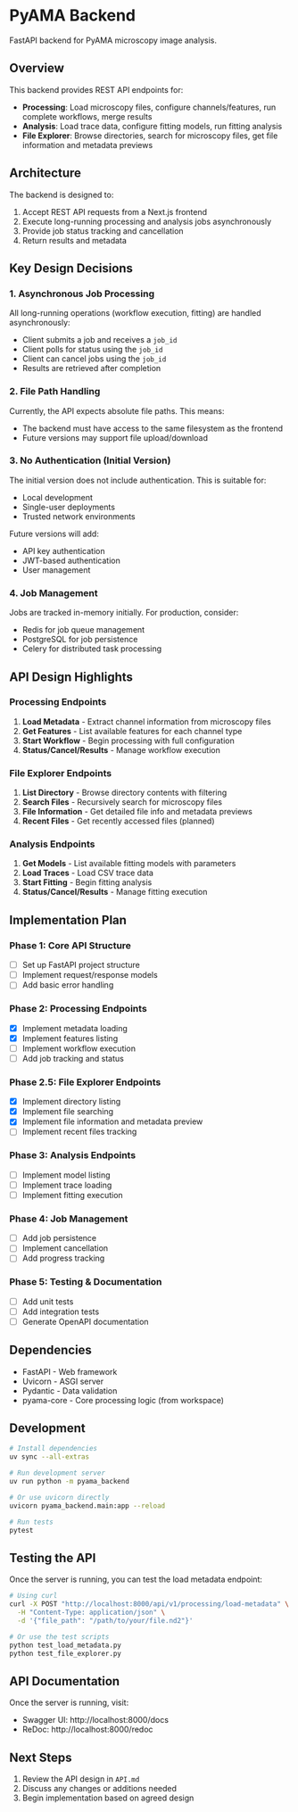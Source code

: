 # PyAMA Backend

FastAPI backend for PyAMA microscopy image analysis.

## Overview

This backend provides REST API endpoints for:

- **Processing**: Load microscopy files, configure channels/features, run complete workflows, merge results
- **Analysis**: Load trace data, configure fitting models, run fitting analysis
- **File Explorer**: Browse directories, search for microscopy files, get file information and metadata previews

## Architecture

The backend is designed to:

1. Accept REST API requests from a Next.js frontend
2. Execute long-running processing and analysis jobs asynchronously
3. Provide job status tracking and cancellation
4. Return results and metadata

## Key Design Decisions

### 1. Asynchronous Job Processing

All long-running operations (workflow execution, fitting) are handled asynchronously:

- Client submits a job and receives a `job_id`
- Client polls for status using the `job_id`
- Client can cancel jobs using the `job_id`
- Results are retrieved after completion

### 2. File Path Handling

Currently, the API expects absolute file paths. This means:

- The backend must have access to the same filesystem as the frontend
- Future versions may support file upload/download

### 3. No Authentication (Initial Version)

The initial version does not include authentication. This is suitable for:

- Local development
- Single-user deployments
- Trusted network environments

Future versions will add:

- API key authentication
- JWT-based authentication
- User management

### 4. Job Management

Jobs are tracked in-memory initially. For production, consider:

- Redis for job queue management
- PostgreSQL for job persistence
- Celery for distributed task processing

## API Design Highlights

### Processing Endpoints

1. **Load Metadata** - Extract channel information from microscopy files
2. **Get Features** - List available features for each channel type
3. **Start Workflow** - Begin processing with full configuration
4. **Status/Cancel/Results** - Manage workflow execution

### File Explorer Endpoints

1. **List Directory** - Browse directory contents with filtering
2. **Search Files** - Recursively search for microscopy files
3. **File Information** - Get detailed file info and metadata previews
4. **Recent Files** - Get recently accessed files (planned)

### Analysis Endpoints

1. **Get Models** - List available fitting models with parameters
2. **Load Traces** - Load CSV trace data
3. **Start Fitting** - Begin fitting analysis
4. **Status/Cancel/Results** - Manage fitting execution

## Implementation Plan

### Phase 1: Core API Structure

- [ ] Set up FastAPI project structure
- [ ] Implement request/response models
- [ ] Add basic error handling

### Phase 2: Processing Endpoints

- [x] Implement metadata loading
- [x] Implement features listing
- [ ] Implement workflow execution
- [ ] Add job tracking and status

### Phase 2.5: File Explorer Endpoints

- [x] Implement directory listing
- [x] Implement file searching
- [x] Implement file information and metadata preview
- [ ] Implement recent files tracking

### Phase 3: Analysis Endpoints

- [ ] Implement model listing
- [ ] Implement trace loading
- [ ] Implement fitting execution

### Phase 4: Job Management

- [ ] Add job persistence
- [ ] Implement cancellation
- [ ] Add progress tracking

### Phase 5: Testing & Documentation

- [ ] Add unit tests
- [ ] Add integration tests
- [ ] Generate OpenAPI documentation

## Dependencies

- FastAPI - Web framework
- Uvicorn - ASGI server
- Pydantic - Data validation
- pyama-core - Core processing logic (from workspace)

## Development

```bash
# Install dependencies
uv sync --all-extras

# Run development server
uv run python -m pyama_backend

# Or use uvicorn directly
uvicorn pyama_backend.main:app --reload

# Run tests
pytest
```

## Testing the API

Once the server is running, you can test the load metadata endpoint:

```bash
# Using curl
curl -X POST "http://localhost:8000/api/v1/processing/load-metadata" \
  -H "Content-Type: application/json" \
  -d '{"file_path": "/path/to/your/file.nd2"}'

# Or use the test scripts
python test_load_metadata.py
python test_file_explorer.py
```

## API Documentation

Once the server is running, visit:

- Swagger UI: http://localhost:8000/docs
- ReDoc: http://localhost:8000/redoc

## Next Steps

1. Review the API design in `API.md`
2. Discuss any changes or additions needed
3. Begin implementation based on agreed design
